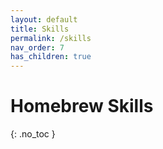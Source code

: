 ```yaml
---
layout: default
title: Skills
permalink: /skills
nav_order: 7
has_children: true
---
```


# Homebrew Skills
{: .no_toc }

